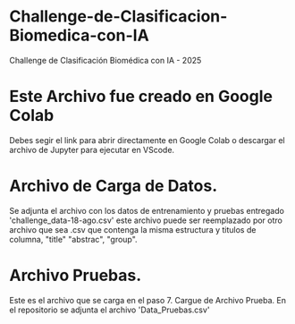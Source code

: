 # Challenge-de-Clasificacion-Biomedica-con-IA
Challenge de Clasificación Biomédica con IA - 2025

# Este Archivo fue creado en Google Colab

Debes segir el link para abrir directamente en Google Colab o descargar el archivo de Jupyter para ejecutar en VScode.

# Archivo de Carga de Datos.

Se adjunta el archivo con los datos de entrenamiento y pruebas entregado 'challenge_data-18-ago.csv' este archivo puede ser reemplazado por otro archivo que sea .csv que contenga la misma estructura y titulos de columna, "title" "abstrac", "group".

# Archivo Pruebas.

Este es el archivo que se carga en el paso 7. Cargue de Archivo Prueba. En el repositorio se adjunta el archivo 'Data_Pruebas.csv'
